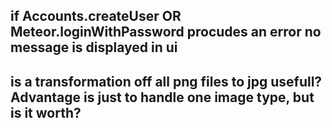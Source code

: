 ## if Accounts.createUser OR Meteor.loginWithPassword procudes an error no message is displayed in ui

## is a transformation off all png files to jpg usefull? Advantage is just to handle one image type, but is it worth?